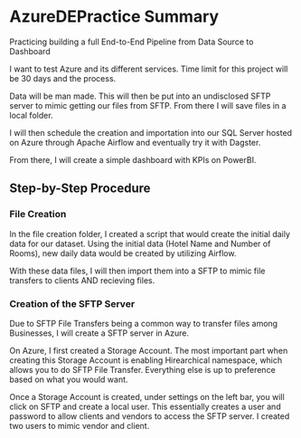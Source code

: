 # AzureDEPractice Summary

Practicing building a full End-to-End Pipeline from Data Source to Dashboard

I want to test Azure and its different services. Time limit for this project will be 30 days and the process.

Data will be man made. This will then be put into an undisclosed SFTP server to mimic getting our files from SFTP. From there I will save files in a local folder.

I will then schedule the creation and importation into our SQL Server hosted on Azure through Apache Airflow and eventually try it with Dagster. 

From there, I will create a simple dashboard with KPIs on PowerBI.

## Step-by-Step Procedure

### File Creation

In the file creation folder, I created a script that would create the initial daily data for our dataset. Using the initial data (Hotel Name and Number of Rooms), new daily data would be created by utilizing Airflow.

With these data files, I will then import them into a SFTP to mimic file transfers to clients AND recieving files.

### Creation of the SFTP Server

Due to SFTP File Transfers being a common way to transfer files among Businesses, I will create a SFTP server in Azure.

On Azure, I first created a Storage Account. The most important part when creating this Storage Account is enabling Hirearchical namespace, which allows you to do SFTP File Transfer. Everything else is up to preference based on what you would want.

Once a Storage Account is created, under settings on the left bar, you will click on SFTP and create a local user. This essentially creates a user and password to allow clients and vendors to access the SFTP server. I created two users to mimic vendor and client.

### 